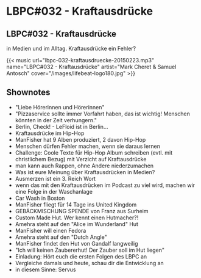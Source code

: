 # LBPC#032 - Kraftausdrücke


## LBPC#032 - Kraftausdrücke

in Medien und im Alltag. Kraftausdrücke ein Fehler?

{{< music url="lbpc-032-kraftausdruecke-20150223.mp3" name="LBPC#032 - Kraftausdrücke" artist="Mark Cheret & Samuel Antosch" cover="/images/lifebeat-logo180.jpg" >}}

## Shownotes

- "Liebe Hörerinnen und Hörerinnen"
- "Pizzaservice sollte immer Vorfahrt haben, das ist wichtig! Menschen könnten in der Zeit verhungern."
- Berlin, Check! - LeFloid ist in Berlin...
- Kraftausdrücke im Hip-Hop
- ManFisher hat 9 Alben produziert, 2 davon Hip-Hop
- Menschen dürfen Fehler machen, wenn sie daraus lernen
- Challenge: Coole Texte für Hip-Hop Album schreiben (evtl. mit christlichem Bezug) mit Verzicht auf Kraftausdrücke
- man kann auch Rappen, ohne Andere niederzumachen
- Was ist eure Meinung über Kraftausdrücken in Medien?
- Ausmerzen ist ein 3. Reich Wort
- wenn das mit den Kraftausdrücken im Podcast zu viel wird, machen wir eine Folge in der Waschanlage
- Car Wash in Boston
- ManFisher fliegt für 14 Tage ins United Kingdom
- GEBÄCKMISCHUNG SPENDE von Franz aus Surheim
- Custom Made Hut. Wer kennt einen Hutmacher?!
- Amehra steht auf den "Alice im Wunderland" Hut
- ManFisher will einen Fedora
- Amehra steht auf den "Dutch Angle"
- ManFisher findet den Hut von Gandalf langweilig
- "Ich will keinen Zaubererhut! Der Zauber soll im Hut liegen"
- Einladung: Hört euch die ersten Folgen des LBPC an
- Vergleiche damals und heute, schau dir die Entwicklung an
- in diesem Sinne: Servus

